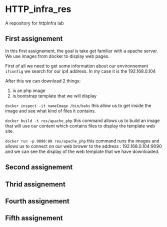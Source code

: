 # HTTP_infra_res
A repository for httpInfra lab


## First assignement

In this first assignement, the goal is take get familiar with a apache server.
We use images from docker to display web pages.

First of all we need to get some information about our environnement
`ifconfig` we search for our ip4 address. In my case it is the 192.168.0.104

After this we can download 2 things:
  1. is an php image
  2. is bootstrap template that we will display

`docker inspect -it nameImage /bin/bahs` this allow us to get inside the image
and see what kind of files it contains.

`docker build -t res/apache_php` this command allows us to build an image that
will use our content which contains files to display the template web site.

`docker run -p 9090:80 res/apache_php` this command runs the images and allows us
to connect on our web brower to the address : 192.168.0.104:9090 and we can see the
display of the web template that we have downloaded.

## Second assignement

## Thrid assignement

## Fourth assignement

## Fifth assignement
